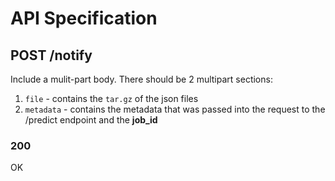 
# API Specification

## POST /notify

Include a mulit-part body. There should be 2 multipart sections:

1. `file` - contains the `tar.gz` of the json files
2. `metadata` - contains the metadata that was passed into the request to the /predict endpoint and the **job_id**

### 200

OK